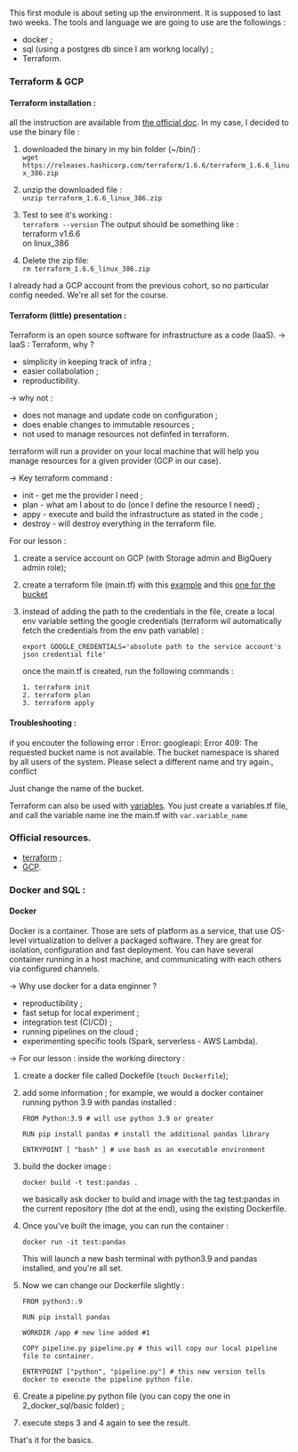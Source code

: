 This first module is about seting up the environment. It is supposed to last two weeks.
The tools and language we are going to use are the followings :
* docker ;
* sql (using a postgres db since I am workng locally) ;
* Terraform. 

### Terraform & GCP

#### Terraform installation : 
all the instruction are available from [the official doc](https://developer.hashicorp.com/terraform/install#Linux). 
In my case, I decided to use the binary file :
1. downloaded the binary in my bin folder (~/bin/) :<br>
``
wget https://releases.hashicorp.com/terraform/1.6.6/terraform_1.6.6_linux_386.zip
`` 

2. unzip the downloaded file :<br>
``
unzip terraform_1.6.6_linux_386.zip
``

3. Test to see it's working :<br>
``
terraform --version
``
The output should be something like : <br>
terraform v1.6.6<br>
on linux_386 

4. Delete the zip file:<br>
``
rm terraform_1.6.6_linux_386.zip
``

I already had a GCP account from the previous cohort, so no particular config needed. We're all set for the course.

#### Terraform (little) presentation :
Terraform is an open source software for infrastructure as a code (IaaS).
&rarr; IaaS : Terraform, why ?
* simplicity in keeping track of infra ;
* easier collabolation ;
* reproductibility.

&rarr; why not :
* does not manage and update code on configuration ;
* does enable changes to immutable resources ;
* not used to manage resources not definfed in terraform.

terraform will run a provider on your local machine that will help you manage resources for a given provider (GCP in our case).

&rarr;  Key terraform command : 
* init - get me the provider I need ;
* plan - what am I about to do (once I define the resource I need) ;
* appy - execute and build the infrastructure as stated in the code ;
* destroy - will destroy everything in the terraform file.

For our lesson : 
1. create a service account on GCP (with Storage admin and BigQuery admin role);
2. create a terraform file (main.tf) with this [example](https://developer.hashicorp.com/terraform/tutorials/gcp-get-started/google-cloud-platform-build) and this [one for the bucket](https://registry.terraform.io/providers/hashicorp/google/latest/docs/resources/storage_bucket)
3. instead of adding the path to the credentials in the file, create a local env variable setting the google credentials (terraform wil automatically fetch the credentials from the env path variable) : 
	```
	export GOOGLE_CREDENTIALS='absolute path to the service account's json credential file'
	```
	once the main.tf is created, run the following commands : 
	
	```
	1. terraform init
	2. terraform plan
	3. terraform apply
	```
####  Troubleshooting :
if you encouter the following error : 
Error: googleapi: Error 409: The requested bucket name is not available. The bucket namespace is shared by all users of the system. Please select a different name and try again., conflict

Just change the name of the bucket.

Terraform can also be used with [variables](https://developer.hashicorp.com/terraform/language/values/variables). You just create a variables.tf file, and call the variable name ine the main.tf with ```var.variable_name```

### Official resources.
* [terraform](https://github.com/DataTalksClub/data-engineering-zoomcamp/tree/main/01-docker-terraform/1_terraform_gcp/terraform) ;
* [GCP](https://github.com/DataTalksClub/data-engineering-zoomcamp/blob/main/01-docker-terraform/1_terraform_gcp/2_gcp_overview.md).

### Docker and SQL :

#### Docker
Docker is a container. Those are sets of platform as a service, that use OS-level virtualization to deliver a packaged software. They are great for isolation, configuration and fast deployment.
You can have several container running in a host machine, and communicating with each others via configured channels.

&rarr; Why use docker for a data enginner ?
* reproductibility ;
* fast setup for local experiment ;
* integration test (CI/CD) ;
* running pipelines on the cloud ;
* experimenting specific tools (Spark, serverless - AWS Lambda).

&rarr; For our lesson :
inside the working directory :
1. create a docker file called Dockefile (```touch Dockerfile```);

2. add some information ; for example, we would a docker container running python 3.9 with pandas installed :
	```
	FROM Python:3.9 # will use python 3.9 or greater
	
	RUN pip install pandas # install the additional pandas library
	
	ENTRYPOINT [ "bash" ] # use bash as an executable environment
	```
3. build the docker image :
	```
	docker build -t test:pandas .
	```
	we basically ask docker to build and image with the tag test:pandas in the current repository (the dot at the end), using the existing Dockerfile.
	
4. Once you've built the image, you can run the container :
	```
	docker run -it test:pandas
	```
	This will launch a new bash terminal with python3.9 and pandas installed, and you're all set.

5. Now we can change our Dockerfile slightly :
	```
	FROM python3:.9

	RUN pip install pandas 

	WORKDIR /app # new line added #1

	COPY pipeline.py pipeline.py # this will copy our local pipeline file to container.

	ENTRYPOINT ["python", "pipeline.py"] # this new version tells docker to execute the pipeline python file.

	```

6. Create a pipeline.py python file (you can copy the one in 2_docker_sql/basic folder) ;

7. execute steps 3 and 4 again to see the result.

That's it for the basics.

